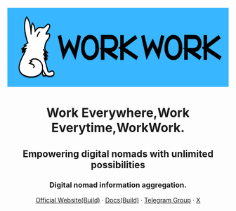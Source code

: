 <div align="center">
  <p><img src="/profile/Work-Work_font_logo.png" alt="Work-Work logo" width="576" height="180"></p>
  <p> <h1> Work Everywhere,Work Everytime,WorkWork. </h1>  </p>
   <p> <h2> Empowering digital nomads with unlimited possibilities </h2> </p>
   <p> <h3> Digital nomad information aggregation. </h3> </p>
  <p>
    <a href="https://www.work-work.org">Official Website(Build)</a>
    ·
    <a href="https://www.docs.work-work.org">Docs(Build)</a>
    ·
    <a href="https://www.t.me/WorkWorkWeb3/">Telegram Group</a>
    ·
    <a href="https://www.x.com/WorkWorkLabs/">X</a>
    
    


  </p>
</div>
